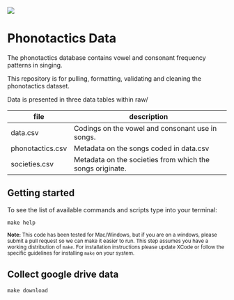 ![](https://img.shields.io/github/v/release/theglobaljukebox/phonotactics)
# Phonotactics Data

The phonotactics database contains vowel and consonant frequency patterns in singing. 

This repository is for pulling, formatting, validating and cleaning the phonotactics dataset.

Data is presented in three data tables within raw/

| file             | description                                              |
|------------------|----------------------------------------------------------|
| data.csv         | Codings on the vowel and consonant use in songs.         |
| phonotactics.csv | Metadata on the songs coded in data.csv                  |
| societies.csv    | Metadata on the societies from which the songs originate.|


## Getting started

To see the list of available commands and scripts type into your terminal:

`make help`

<small><strong>Note:</strong> This code has been tested for Mac/Windows, but if you are on a windows, please submit a pull request so we can make it easier to run. This step assumes you have a working distribution of `make`. For installation instructions please update XCode or follow the specific guidelines for installing `make` on your system. </small>

## Collect google drive data

`make download`
